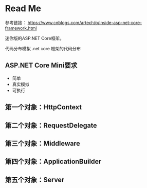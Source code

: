﻿# Read Me

参考链接：
https://www.cnblogs.com/artech/p/inside-asp-net-core-framework.html

迷你版的ASP.NET Core框架。

代码分布模拟 .net core 框架的代码分布

## ASP.NET Core Mini要求

- 简单
- 真实模拟
- 可执行

## 第一个对象：HttpContext



## 第二个对象：RequestDelegate

## 第三个对象：Middleware
 
## 第四个对象：ApplicationBuilder

## 第五个对象：Server

